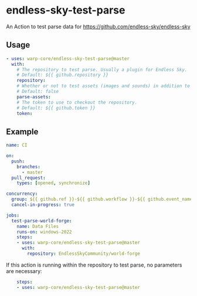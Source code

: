 # endless-sky-test-parse
An Action to test parse data for https://github.com/endless-sky/endless-sky

## Usage

```yaml
- uses: warp-core/endless-sky-test-parse@master
  with:
    # The repository to test parse. Usually a plugin for Endless Sky.
    # Default: ${{ github.repository }}
    repository:
	# Whether or not to test assets (images and sounds) in addition to data files.
	# Default: false
	parse-assets:
    # The token to use to checkout the repository.
    # Default: ${{ github.token }}
    token:
```

## Example

```yaml
name: CI

on:
  push:
    branches:
      - master
  pull_request:
    types: [opened, synchronize]

concurrency:
  group: ${{ github.ref }}-${{ github.workflow }}-${{ github.event_name }}
  cancel-in-progress: true

jobs:
  test-parse-world-forge:
    name: Data Files
    runs-on: windows-2022
    steps:
    - uses: warp-core/endless-sky-test-parse@master
      with:
        repository: EndlessSkyCommunity/world-forge
```

If this action is running within the repository to test parse, no parameters are necessary:

```yaml
    steps:
    - uses: warp-core/endless-sky-test-parse@master
```
